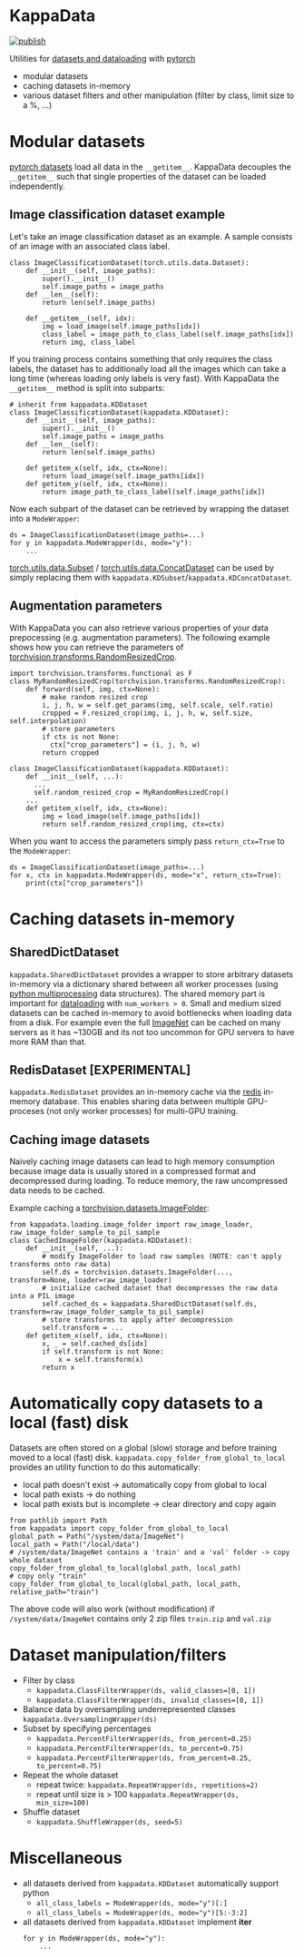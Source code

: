 # KappaData

[![publish](https://github.com/BenediktAlkin/KappaData/actions/workflows/publish.yaml/badge.svg)](https://github.com/BenediktAlkin/KappaData/actions/workflows/publish.yaml)

Utilities for [datasets and dataloading](https://pytorch.org/tutorials/beginner/basics/data_tutorial.html) with [pytorch](https://pytorch.org/)
- modular datasets
- caching datasets in-memory
- various dataset filters and other manipulation (filter by class, limit size to a %, ...)

# Modular datasets
[pytorch datasets](https://pytorch.org/tutorials/beginner/basics/data_tutorial.html) load all data in the `__getitem__`.
KappaData decouples the `__getitem__` such that single properties of the dataset can be loaded independently.
## Image classification dataset example
Let's take an image classification dataset as an example. A sample consists of an image with an associated class label. 
```
class ImageClassificationDataset(torch.utils.data.Dataset):
    def __init__(self, image_paths):
        super().__init__()
        self.image_paths = image_paths
    def __len__(self):
        return len(self.image_paths)
    
    def __getitem__(self, idx):
        img = load_image(self.image_paths[idx])
        class_label = image_path_to_class_label(self.image_paths[idx])
        return img, class_label
```

If you training process contains something that only requires the class labels, the dataset has to additionally load 
all the images which can take a long time (whereas loading only labels is very fast).
With KappaData the `__getitem__` method is split into subparts:
```
# inherit from kappadata.KDDataset
class ImageClassificationDataset(kappadata.KDDataset):
    def __init__(self, image_paths):
        super().__init__()
        self.image_paths = image_paths
    def __len__(self):
        return len(self.image_paths)
    
    def getitem_x(self, idx, ctx=None):
        return load_image(self.image_paths[idx])
    def getitem_y(self, idx, ctx=None):
        return image_path_to_class_label(self.image_paths[idx])
```
Now each subpart of the dataset can be retrieved by wrapping the dataset into a `ModeWrapper`:
```
ds = ImageClassificationDataset(image_paths=...)
for y in kappadata.ModeWrapper(ds, mode="y"):
    ...
```



[torch.utils.data.Subset](https://pytorch.org/docs/stable/data.html#torch.utils.data.Subset) / 
[torch.utils.data.ConcatDataset](https://pytorch.org/docs/stable/data.html#torch.utils.data.ConcatDataset) 
can be used by simply replacing them with `kappadata.KDSubset`/`kappadata.KDConcatDataset`.

## Augmentation parameters
With KappaData you can also retrieve various properties of your data prepocessing (e.g. augmentation parameters).
The following example shows how you can retrieve the parameters of [torchvision.transforms.RandomResizedCrop](https://pytorch.org/vision/main/generated/torchvision.transforms.RandomResizedCrop.html).
```
import torchvision.transforms.functional as F
class MyRandomResizedCrop(torchvision.transforms.RandomResizedCrop):
    def forward(self, img, ctx=None):
        # make random resized crop
        i, j, h, w = self.get_params(img, self.scale, self.ratio)
        cropped = F.resized_crop(img, i, j, h, w, self.size, self.interpolation)
        # store parameters
        if ctx is not None:
          ctx["crop_parameters"] = (i, j, h, w)
        return cropped
  
class ImageClassificationDataset(kappadata.KDDataset):
    def __init__(self, ...):
      ...
      self.random_resized_crop = MyRandomResizedCrop()
    ...
    def getitem_x(self, idx, ctx=None):
        img = load_image(self.image_paths[idx])
        return self.random_resized_crop(img, ctx=ctx)
```

When you want to access the parameters simply pass `return_ctx=True` to the `ModeWrapper`:
```
ds = ImageClassificationDataset(image_paths=...)
for x, ctx in kappadata.ModeWrapper(ds, mode="x", return_ctx=True):
    print(ctx["crop_parameters"])
```

# Caching datasets in-memory
## SharedDictDataset
`kappadata.SharedDictDataset` provides a wrapper to store arbitrary datasets in-memory via a dictionary shared between all 
worker processes (using [python multiprocessing](https://docs.python.org/3/library/multiprocessing.html) data structures).
The shared memory part is important for [dataloading](https://pytorch.org/docs/stable/data.html#torch.utils.data.DataLoader) 
with `num_workers > 0`. Small and medium sized datasets can be cached in-memory to avoid bottlenecks when loading data
from a disk. For example even the full [ImageNet](https://www.image-net.org/) can be cached on many servers
as it has ~130GB and its not too uncommon for GPU servers to have more RAM than that.


## RedisDataset [EXPERIMENTAL]
`kappadata.RedisDataset` provides an in-memory cache via the [redis](https://redis.io/) in-memory database.
This enables sharing data between multiple GPU-proceses (not only worker processes) for multi-GPU training.

## Caching image datasets
Naively caching image datasets can lead to high memory consumption because image data is usually stored in a compressed
format and decompressed during loading. To reduce memory, the raw uncompressed data needs to be cached.

Example caching a [torchvision.datasets.ImageFolder](https://pytorch.org/vision/stable/generated/torchvision.datasets.ImageFolder.html):
```
from kappadata.loading.image_folder import raw_image_loader, raw_image_folder_sample_to_pil_sample 
class CachedImageFolder(kappadata.KDDataset):
    def __init__(self, ...):
        # modify ImageFolder to load raw samples (NOTE: can't apply transforms onto raw data)
        self.ds = torchvision.datasets.ImageFolder(..., transform=None, loader=raw_image_loader)
        # initialize cached dataset that decompresses the raw data into a PIL image
        self.cached_ds = kappadata.SharedDictDataset(self.ds, transform=raw_image_folder_sample_to_pil_sample)
        # store transforms to apply after decompression
        self.transform = ...
    def getitem_x(self, idx, ctx=None):
        x, _ = self.cached_ds[idx]
        if self.transform is not None:
            x = self.transform(x)
        return x
```


# Automatically copy datasets to a local (fast) disk
Datasets are often stored on a global (slow) storage and before training moved to a local (fast) disk.
`kappadata.copy_folder_from_global_to_local` provides an utility function to do this automatically:
- local path doesn't exist -> automatically copy from global to local
- local path exists -> do nothing
- local path exists but is incomplete -> clear directory and copy again

```
from pathlib import Path
from kappadata import copy_folder_from_global_to_local
global_path = Path("/system/data/ImageNet")
local_path = Path("/local/data")
# /system/data/ImageNet contains a 'train' and a 'val' folder -> copy whole dataset
copy_folder_from_global_to_local(global_path, local_path)
# copy only "train"
copy_folder_from_global_to_local(global_path, local_path, relative_path="train")
```
The above code will also work (without modification) if `/system/data/ImageNet` contains only 2 zip files 
`train.zip` and `val.zip`


# Dataset manipulation/filters
- Filter by class 
  - `kappadata.ClassFilterWrapper(ds, valid_classes=[0, 1])`
  - `kappadata.ClassFilterWrapper(ds, invalid_classes=[0, 1])`
- Balance data by oversampling underrepresented classes `kappadata.OversamplingWrapper(ds)`
- Subset by specifying percentages 
  - `kappadata.PercentFilterWrapper(ds, from_percent=0.25)`
  - `kappadata.PercentFilterWrapper(ds, to_percent=0.75)`
  - `kappadata.PercentFilterWrapper(ds, from_percent=0.25, to_percent=0.75)`
- Repeat the whole dataset
  - repeat twice: `kappadata.RepeatWrapper(ds, repetitions=2)`
  - repeat until size is > 100 `kappadata.RepeatWrapper(ds, min_size=100)`
- Shuffle dataset
  - `kappadata.ShuffleWrapper(ds, seed=5)`

# Miscellaneous
- all datasets derived from `kappadata.KDDataset` automatically support python
  - `all_class_labels = ModeWrapper(ds, mode="y")[:]`
  - `all_class_labels = ModeWrapper(ds, mode="y")[5:-3:2]`
- all datasets derived from `kappadata.KDDataset` implement __iter__
  ```
  for y in ModeWrapper(ds, mode="y"):
      ...
  ```